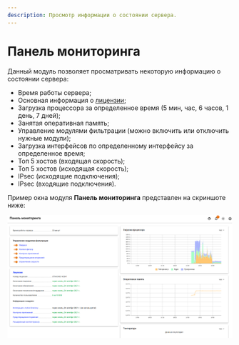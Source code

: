 ```yaml
---
description: Просмотр информации о состоянии сервера.
---
```


# Панель мониторинга

Данный модуль позволяет просматривать некоторую информацию о состоянии сервера:

* Время работы сервера;
* Основная информация о [лицензии](../service/license-management.md);
* Загрузка процессора за определенное время (5 мин, час, 6 часов, 1 день, 7 дней);
* Занятая оперативная память;
* Управление модулями фильтрации (можно включить или отключить нужные модули);
* Загрузка интерфейсов по определенному интерфейсу за определенное время;
* Топ 5 хостов (входящая скорость);
* Топ 5 хостов (исходящая скорость);
* IPsec (исходящие подключения);
* IPsec (входящие подключения).

Пример окна модуля **Панель мониторинга** представлен на скриншоте ниже:

![](../../_images/monitor-panel.png)

